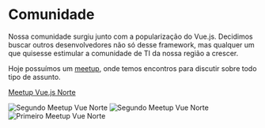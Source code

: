 # Comunidade

Nossa comunidade surgiu junto com a popularização do Vue.js.
Decidimos buscar outros desenvolvedores não só desse framework, mas qualquer um que quisesse estimular a comunidade de TI da nossa região a crescer.

Hoje possuímos um [meetup](https://www.meetup.com/pt-BR/Vue-js-Norte/), onde temos encontros para discutir sobre todo tipo de assunto.

[Meetup Vue.js Norte](https://www.meetup.com/pt-BR/Vue-js-Norte/)

![Segundo Meetup Vue Norte](https://secure.meetupstatic.com/photos/event/9/b/5/2/600_476199762.jpeg)
![Segundo Meetup Vue Norte](https://secure.meetupstatic.com/photos/event/9/b/6/4/600_476199780.jpeg)
![Primeiro Meetup Vue Norte](https://secure.meetupstatic.com/photos/event/9/c/b/8/600_473500120.jpeg)